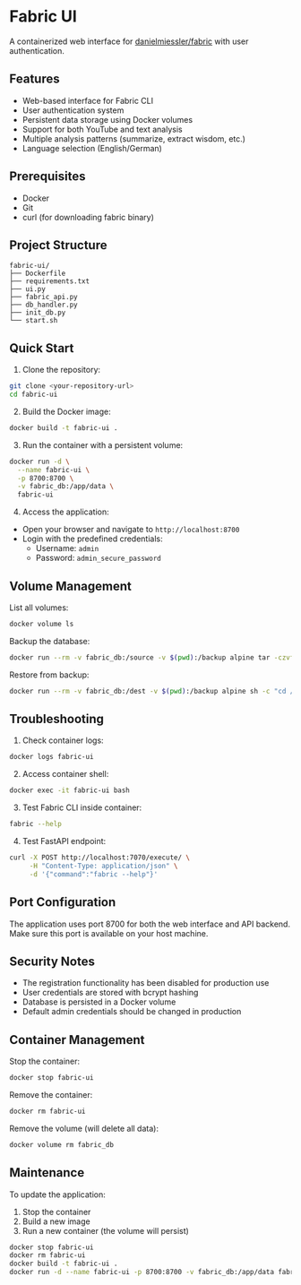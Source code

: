 # Fabric UI

A containerized web interface for [danielmiessler/fabric](https://github.com/danielmiessler/fabric) with user authentication.

## Features

- Web-based interface for Fabric CLI
- User authentication system
- Persistent data storage using Docker volumes
- Support for both YouTube and text analysis
- Multiple analysis patterns (summarize, extract wisdom, etc.)
- Language selection (English/German)

## Prerequisites

- Docker
- Git
- curl (for downloading fabric binary)

## Project Structure

```
fabric-ui/
├── Dockerfile
├── requirements.txt
├── ui.py
├── fabric_api.py
├── db_handler.py
├── init_db.py
└── start.sh
```

## Quick Start

1. Clone the repository:
```bash
git clone <your-repository-url>
cd fabric-ui
```

2. Build the Docker image:
```bash
docker build -t fabric-ui .
```

3. Run the container with a persistent volume:
```bash
docker run -d \
  --name fabric-ui \
  -p 8700:8700 \
  -v fabric_db:/app/data \
  fabric-ui
```

4. Access the application:
- Open your browser and navigate to `http://localhost:8700`
- Login with the predefined credentials:
  - Username: `admin`
  - Password: `admin_secure_password`

## Volume Management

List all volumes:
```bash
docker volume ls
```

Backup the database:
```bash
docker run --rm -v fabric_db:/source -v $(pwd):/backup alpine tar -czvf /backup/fabric_db_backup.tar.gz -C /source .
```

Restore from backup:
```bash
docker run --rm -v fabric_db:/dest -v $(pwd):/backup alpine sh -c "cd /dest && tar -xzvf /backup/fabric_db_backup.tar.gz"
```

## Troubleshooting

1. Check container logs:
```bash
docker logs fabric-ui
```

2. Access container shell:
```bash
docker exec -it fabric-ui bash
```

3. Test Fabric CLI inside container:
```bash
fabric --help
```

4. Test FastAPI endpoint:
```bash
curl -X POST http://localhost:7070/execute/ \
     -H "Content-Type: application/json" \
     -d '{"command":"fabric --help"}'
```

## Port Configuration

The application uses port 8700 for both the web interface and API backend. Make sure this port is available on your host machine.

## Security Notes

- The registration functionality has been disabled for production use
- User credentials are stored with bcrypt hashing
- Database is persisted in a Docker volume
- Default admin credentials should be changed in production

## Container Management

Stop the container:
```bash
docker stop fabric-ui
```

Remove the container:
```bash
docker rm fabric-ui
```

Remove the volume (will delete all data):
```bash
docker volume rm fabric_db
```

## Maintenance

To update the application:
1. Stop the container
2. Build a new image
3. Run a new container (the volume will persist)

```bash
docker stop fabric-ui
docker rm fabric-ui
docker build -t fabric-ui .
docker run -d --name fabric-ui -p 8700:8700 -v fabric_db:/app/data fabric-ui
```
